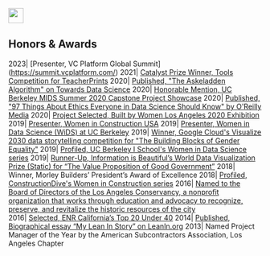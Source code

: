[<img src="images/arrow_back.png?raw=true" width="30"/>](/index)

## Honors & Awards

2023| [Presenter, VC Platform Global Summit] (https://summit.vcplatform.com/)
2021| [Catalyst Prize Winner, Tools Competition for TeacherPrints](https://tools-competition.org/winners-2020-competition/)
2020| [Published, "The Askeladden Algorithm" on Towards Data Science](https://towardsdatascience.com/the-askeladden-algorithm-10859c349fc9)
2020| [Honorable Mention, UC Berkeley MIDS Summer 2020 Capstone Project Showcase](https://www.ischool.berkeley.edu/projects/2020/teacherprints-envision-teaching-excellence)
2020| [Published, "97 Things About Ethics Everyone in Data Science Should Know" by O'Reilly Media](https://learning.oreilly.com/library/view/97-things-about/9781492072652/)
2020| [Project Selected, Built by Women Los Angeles 2020 Exhibition](https://www.builtbywomen.us/selected-projects/)
2019| [Presenter, Women in Construction USA](https://medium.com/berkeleyischool/crafting-a-sustainable-career-8ba3d8cdbcd6)
2019| [Presenter, Women in Data Science (WiDS) at UC Berkeley](https://www.ischool.berkeley.edu/events/2019/wids-berkeley)
2019| [Winner, Google Cloud's Visualize 2030 data storytelling competition for "The Building Blocks of Gender Equality"](https://www.behance.net/gallery/83709467/Visualize-2030-The-Building-Blocks-of-Gender-Equality/modules/484916565)
2019| [Profiled, UC Berkeley I School's Women in Data Science series](https://medium.com/berkeleyischool/5-questions-with-a-woman-in-data-science-anna-jacobson-1c5b37dd4b44)
2019|	[Runner-Up, Information is Beautiful’s World Data Visualization Prize (Static) for “The Value Proposition of Good Government”](https://informationisbeautiful.net/2019/winners-of-the-world-data-visualization-prize/)
2018|	Winner, Morley Builders’ President’s Award of Excellence
2018|	[Profiled, ConstructionDive's Women in Construction series](https://www.constructiondive.com/news/forging-her-own-path-through-the-construction-industry/518571/)
2016|	[Named to the Board of Directors of the Los Angeles Conservancy, a nonprofit organization that works through education and advocacy to recognize, preserve, and revitalize the historic resources of the city](https://www.laconservancy.org/about/board-directors)  
2016|	[Selected, ENR California’s Top 20 Under 40](https://www.enr.com/blogs/12-california-views/post/38526-enr-california-announces-2016-top-20-under-40-honorees)
2014|	[Published, Biographical essay “My Lean In Story” on LeanIn.org](https://leanin.org/stories/anna-jacobson) 
2013|	Named Project Manager of the Year by the American Subcontractors Association, Los Angeles Chapter
